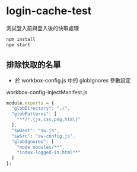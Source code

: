 # login-cache-test
測試登入前與登入後的快取處理


```bash
npm install
npm start
```

## 排除快取的名單
*  於 workbox-config.js 中的 globIgnores 參數設定

workbox-config-injectManifest.js
```js
module.exports = {
  "globDirectory": "./",
  "globPatterns": [
    "**/*.{js,css,png,html}"
  ],
  "swDest": "sw.js",
  "swSrc": "sw-config.js",
  "globIgnores": [
    "node_modules/**", 
    "index-logged-in.html**"
  ]
};
```